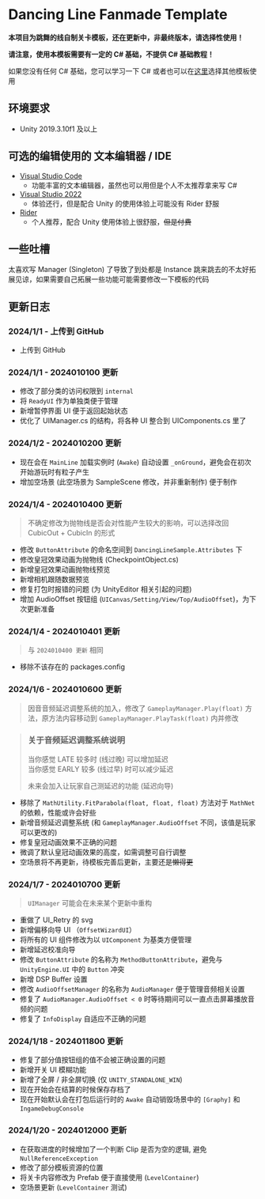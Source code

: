 # Dancing Line Fanmade Template

__本项目为跳舞的线自制关卡模板，还在更新中，非最终版本，请选择性使用！__

__请注意，使用本模板需要有一定的 C# 基础，不提供 C# 基础教程！__

如果您没有任何 C# 基础，您可以学习一下 C# 或者也可以在[这里](https://chinadlrs.com/developer/)选择其他模板使用

## 环境要求

- Unity 2019.3.10f1 及以上

## 可选的编辑使用的 文本编辑器 / IDE

- [Visual Studio Code](https://code.visualstudio.com/)
  - 功能丰富的文本编辑器，虽然也可以用但是个人不太推荐拿来写 C#
- [Visual Studio 2022](https://visualstudio.microsoft.com/)
  - 体验还行，但是配合 Unity 的使用体验上可能没有 Rider 舒服
- [Rider](https://www.jetbrains.com/rider/)
  - 个人推荐，配合 Unity 使用体验上很舒服，~~但是付费~~

## 一些吐槽

太喜欢写 Manager (Singleton) 了导致了到处都是 Instance 跳来跳去的不太好拓展见谅，如果需要自己拓展一些功能可能需要修改一下模板的代码

## 更新日志

### 2024/1/1 - 上传到 GitHub
- 上传到 GitHub

### 2024/1/1 - 2024010100 更新
- 修改了部分类的访问权限到 `internal`
- 将 `ReadyUI` 作为单独类便于管理
- 新增暂停界面 UI 便于返回起始状态
- 优化了 UIManager.cs 的结构，将各种 UI 整合到 UIComponents.cs 里了

### 2024/1/2 - 2024010200 更新
- 现在会在 `MainLine` 加载实例时 (`Awake`) 自动设置 `_onGround`，避免会在初次开始游玩时有粒子产生 
- 增加空场景 (此空场景为 SampleScene 修改，并非重新制作) 便于制作

### 2024/1/4 - 2024010400 更新
> 不确定修改为抛物线是否会对性能产生较大的影响，可以选择改回 CubicOut + CubicIn 的形式
- 修改 `ButtonAttribute` 的命名空间到 `DancingLineSample.Attributes` 下
- 修改皇冠效果动画为抛物线 (CheckpointObject.cs)
- 新增皇冠效果动画抛物线预览
- 新增相机跟随数据预览
- 修复打包时报错的问题 (为 UnityEditor 相关引起的问题)
- 增加 AudioOffset 按钮组 (`UICanvas/Setting/View/Top/AudioOffset`)，为下次更新准备

### 2024/1/4 - 2024010401 更新
> 与 `2024010400 更新` 相同
- 移除不该存在的 packages.config

### 2024/1/6 - 2024010600 更新
> 因音音频延迟调整系统的加入，修改了 `GameplayManager.Play(float)` 方法，原方法内容移动到 `GameplayManager.PlayTask(float)` 内并修改

> ### 关于音频延迟调整系统说明  
> 当你感觉 LATE 较多时 (线过晚) 可以增加延迟  
> 当你感觉 EARLY 较多 (线过早) 时可以减少延迟
> 
> 未来会加入让玩家自己测延迟的功能 (延迟向导)

- 移除了 `MathUtility.FitParabola(float, float, float)` 方法对于 `MathNet` 的依赖，性能或许会好些
- 新增音频延迟调整系统 (和 `GameplayManager.AudioOffset` 不同，该值是玩家可以更改的)
- 修复皇冠动画效果不正确的问题
- 微调了默认皇冠动画效果的高度，如需调整可自行调整
- 空场景将不再更新，待模板完善后更新，主要还是~~懒得更~~

### 2024/1/7 - 2024010700 更新
> `UIManager` 可能会在未来某个更新中重构
- 重做了 UI_Retry 的 svg
- 新增偏移向导 UI （`OffsetWizardUI`）
- 将所有的 UI 组件修改为以 `UIComponent` 为基类方便管理
- 新增延迟校准向导
- 修改 `ButtonAttribute` 的名称为 `MethodButtonAttribute`，避免与 `UnityEngine.UI` 中的 `Button` 冲突
- 新增 DSP Buffer 设置
- 修改 `AudioOffsetManager` 的名称为 `AudioManager` 便于管理音频相关设置
- 修复了 `AudioManager.AudioOffset < 0` 时等待期间可以一直点击屏幕播放音频的问题
- 修复了 `InfoDisplay` 自适应不正确的问题

### 2024/1/18 - 2024011800 更新
- 修复了部分值按钮组的值不会被正确设置的问题
- 新增开关 UI 模糊功能
- 新增了全屏 / 非全屏切换 (仅 `UNITY_STANDALONE_WIN`)
- 现在开始会在结算的时候保存存档了
- 现在开始默认会在打包后运行时的 `Awake` 自动销毁场景中的 `[Graphy]` 和 `IngameDebugConsole`

### 2024/1/20 - 2024012000 更新
- 在获取进度的时候增加了一个判断 Clip 是否为空的逻辑, 避免 `NullReferenceException`
- 修改了部分模板资源的位置
- 将关卡内容修改为 Prefab 便于直接使用 (`LevelContainer`)
- 空场景更新 (`LevelContainer` 测试)